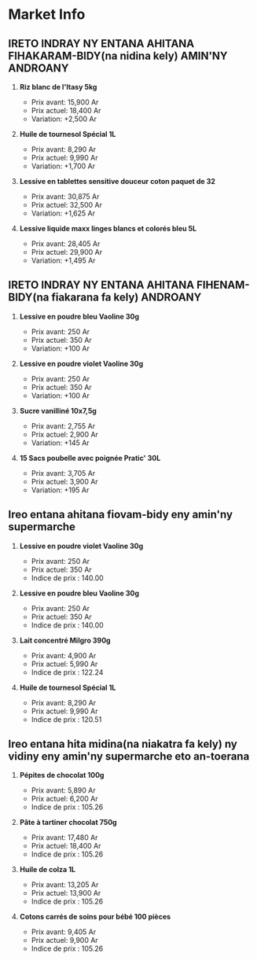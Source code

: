 # Market Info

## IRETO INDRAY NY ENTANA AHITANA FIHAKARAM-BIDY(na nidina kely) AMIN'NY ANDROANY

1. **Riz blanc de l'Itasy 5kg**
   - Prix avant: 15,900 Ar
   - Prix actuel: 18,400 Ar
   - Variation: +2,500 Ar

2. **Huile de tournesol Spécial 1L**
   - Prix avant: 8,290 Ar
   - Prix actuel: 9,990 Ar
   - Variation: +1,700 Ar

3. **Lessive en tablettes sensitive douceur coton paquet de 32**
   - Prix avant: 30,875 Ar
   - Prix actuel: 32,500 Ar
   - Variation: +1,625 Ar

4. **Lessive liquide maxx linges blancs et colorés bleu 5L**
   - Prix avant: 28,405 Ar
   - Prix actuel: 29,900 Ar
   - Variation: +1,495 Ar

## IRETO INDRAY NY ENTANA AHITANA FIHENAM-BIDY(na fiakarana fa kely) ANDROANY

1. **Lessive en poudre bleu Vaoline 30g**
   - Prix avant: 250 Ar
   - Prix actuel: 350 Ar
   - Variation: +100 Ar

2. **Lessive en poudre violet Vaoline 30g**
   - Prix avant: 250 Ar
   - Prix actuel: 350 Ar
   - Variation: +100 Ar

3. **Sucre vanilliné 10x7,5g**
   - Prix avant: 2,755 Ar
   - Prix actuel: 2,900 Ar
   - Variation: +145 Ar

4. **15 Sacs poubelle avec poignée Pratic' 30L**
   - Prix avant: 3,705 Ar
   - Prix actuel: 3,900 Ar
   - Variation: +195 Ar

## Ireo entana ahitana fiovam-bidy eny amin'ny supermarche

1. **Lessive en poudre violet Vaoline 30g**
   - Prix avant: 250 Ar
   - Prix actuel: 350 Ar
   - Indice de prix : 140.00

2. **Lessive en poudre bleu Vaoline 30g**
   - Prix avant: 250 Ar
   - Prix actuel: 350 Ar
   - Indice de prix : 140.00

3. **Lait concentré Milgro 390g**
   - Prix avant: 4,900 Ar
   - Prix actuel: 5,990 Ar
   - Indice de prix : 122.24

4. **Huile de tournesol Spécial 1L**
   - Prix avant: 8,290 Ar
   - Prix actuel: 9,990 Ar
   - Indice de prix : 120.51

## Ireo entana hita midina(na niakatra fa kely) ny vidiny eny amin'ny supermarche eto an-toerana

1. **Pépites de chocolat 100g**
   - Prix avant: 5,890 Ar
   - Prix actuel: 6,200 Ar
   - Indice de prix : 105.26

2. **Pâte à tartiner chocolat 750g**
   - Prix avant: 17,480 Ar
   - Prix actuel: 18,400 Ar
   - Indice de prix : 105.26

3. **Huile de colza 1L**
   - Prix avant: 13,205 Ar
   - Prix actuel: 13,900 Ar
   - Indice de prix : 105.26

4. **Cotons carrés de soins pour bébé 100 pièces**
   - Prix avant: 9,405 Ar
   - Prix actuel: 9,900 Ar
   - Indice de prix : 105.26

